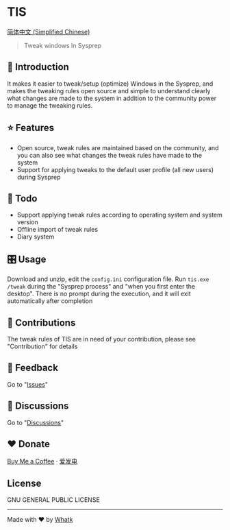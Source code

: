 # TIS

<a href='https://github.com/whatk233/tis/blob/main/README_zh.md'>简体中文 (Simplified Chinese)</a>

> Tweak windows In Sysprep

## 📄 Introduction
It makes it easier to tweak/setup (optimize) Windows in the Sysprep, and makes the tweaking rules open source and simple to understand clearly what changes are made to the system in addition to the community power to manage the tweaking rules.

## ⭐ Features
* Open source, tweak rules are maintained based on the community, and you can also see what changes the tweak rules have made to the system
* Support for applying tweaks to the default user profile (all new users) during Sysprep

## 📒 Todo
* Support applying tweak rules according to operating system and system version
* Offline import of tweak rules
* Diary system

## 🎛️ Usage
Download and unzip, edit the `config.ini` configuration file.
Run `tis.exe /tweak` during the "Sysprep process" and "when you first enter the desktop".
There is no prompt during the execution, and it will exit automatically after completion

## 👥 Contributions
The tweak rules of TIS are in need of your contribution, please see "Contribution" for details

## 👥 Feedback
Go to "[Issues](https://github.com/whatk233/tis/issues)"

## 👥 Discussions
Go to "[Discussions](https://github.com/whatk233/tis/discussions)"

## ❤️ Donate
<a href='https://ko-fi.com/whatk' target='_blank'>Buy Me a Coffee</a> · <a href='https://afdian.net/@whatk' target='_blank'>爱发电</a>

## License
GNU GENERAL PUBLIC LICENSE	

<hr />

Made with ♥ by <a href='https://whatk.me' target='_blank'>Whatk</a>
